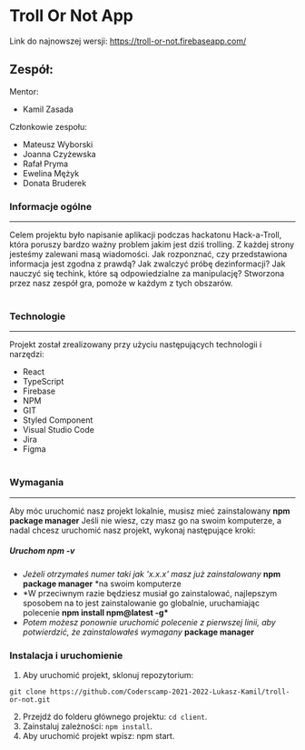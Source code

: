 # Troll Or Not App

Link do najnowszej wersji: https://troll-or-not.firebaseapp.com/

## Zespół:

Mentor:

- Kamil Zasada

Członkowie zespołu:

- Mateusz Wyborski
- Joanna Czyżewska
- Rafał Pryma
- Ewelina Mężyk
- Donata Bruderek

### Informacje ogólne

---

Celem projektu było napisanie aplikacji podczas hackatonu Hack-a-Troll, która poruszy bardzo ważny problem jakim jest dziś trolling. Z każdej strony jesteśmy zalewani masą wiadomości. Jak rozponznać, czy przedstawiona informacja jest zgodna z prawdą? Jak zwalczyć próbę dezinformacji? Jak nauczyć się techink, które są odpowiedzialne za manipulację? Stworzona przez nasz zespół gra, pomoże w każdym z tych obszarów.
<br></br>

### Technologie

---

Projekt został zrealizowany przy użyciu następujących technologii i narzędzi:

- React
- TypeScript
- Firebase
- NPM
- GIT
- Styled Component
- Visual Studio Code
- Jira
- Figma
  <br></br>

### Wymagania

---

Aby móc uruchomić nasz projekt lokalnie, musisz mieć zainstalowany **npm package manager**
Jeśli nie wiesz, czy masz go na swoim komputerze, a nadal chcesz uruchomić nasz projekt, wykonaj następujące kroki:

##### Uruchom _npm -v_

- _Jeżeli otrzymałeś numer taki jak 'x.x.x' masz już zainstalowany_ **npm package manager** \*na swoim komputerze
- \*W przeciwnym razie będziesz musiał go zainstalować, najlepszym sposobem na to jest zainstalowanie go globalnie, uruchamiając polecenie **npm install npm@latest -g\***
- _Potem możesz ponownie uruchomić polecenie z pierwszej linii, aby potwierdzić, że zainstalowałeś wymagany_ **package manager**

### Instalacja i uruchomienie

1. Aby uruchomić projekt, sklonuj repozytorium:

```
git clone https://github.com/Coderscamp-2021-2022-Lukasz-Kamil/troll-or-not.git

```

2. Przejdź do folderu głównego projektu: `cd client`.
3. Zainstaluj zależności: `npm install`.
4. Aby uruchomić projekt wpisz: npm start.
